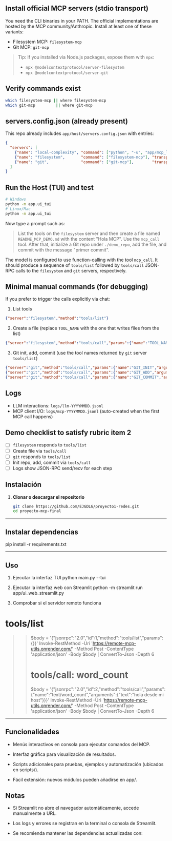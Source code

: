 ## Install official MCP servers (stdio transport)
You need the CLI binaries in your PATH. The official implementations are hosted by the MCP community/Anthropic. Install at least one of these variants:

- Filesystem MCP: `filesystem-mcp`
- Git MCP: `git-mcp`

> Tip: If you installed via Node.js packages, expose them with `npx`:
> - `npx @modelcontextprotocol/server-filesystem`
> - `npx @modelcontextprotocol/server-git`

## Verify commands exist
```bash
which filesystem-mcp || where filesystem-mcp
which git-mcp         || where git-mcp
```

## servers.config.json (already present)
This repo already includes `app/host/servers.config.json` with entries:
```json
{
  "servers": [
    {"name": "local-complexity", "command": ["python", "-u", "app/mcp_local/server.py"], "transport": "stdio"},
    {"name": "filesystem",       "command": ["filesystem-mcp"], "transport": "stdio", "optional": true},
    {"name": "git",              "command": ["git-mcp"],        "transport": "stdio", "optional": true}
  ]
}
```

## Run the Host (TUI) and test
```bash
# Windows
python -m app.ui_tui
# Linux/Mac
python -m app.ui_tui
```

Now type a prompt such as:
> List the tools on the `filesystem` server and then create a file named `README_MCP_DEMO.md` with the content "Hola MCP". Use the `mcp_call` tool. After that, initialize a Git repo under `./demo_repo`, add the file, and commit with the message "primer commit".

The model is configured to use function-calling with the tool `mcp_call`. It should produce a sequence of `tools/list` followed by `tools/call` JSON-RPC calls to the `filesystem` and `git` servers, respectively.

## Minimal manual commands (for debugging)
If you prefer to trigger the calls explicitly via chat:

1) List tools
```json
{"server":"filesystem","method":"tools/list"}
```
2) Create a file (replace `TOOL_NAME` with the one that writes files from the list)
```json
{"server":"filesystem","method":"tools/call","params":{"name":"TOOL_NAME","arguments":{"path":"README_MCP_DEMO.md","content":"Hola MCP"}}}
```
3) Git init, add, commit (use the tool names returned by `git` server `tools/list`)
```json
{"server":"git","method":"tools/call","params":{"name":"GIT_INIT","arguments":{"path":"./demo_repo"}}}
{"server":"git","method":"tools/call","params":{"name":"GIT_ADD","arguments":{"path":"README_MCP_DEMO.md"}}}
{"server":"git","method":"tools/call","params":{"name":"GIT_COMMIT","arguments":{"message":"primer commit"}}}
```

## Logs
- LLM interactions: `logs/llm-YYYYMMDD.jsonl`
- MCP client I/O: `logs/mcp-YYYYMMDD.jsonl` (auto-created when the first MCP call happens)

## Demo checklist to satisfy rubric item 2
- [ ] `filesystem` responds to `tools/list`
- [ ] Create file via `tools/call`
- [ ] `git` responds to `tools/list`
- [ ] Init repo, add, commit via `tools/call`
- [ ] Logs show JSON-RPC send/recv for each step

##  Instalación

1. **Clonar o descargar el repositorio**  
   ```bash
   git clone https://github.com/EJGDLG/proyecto1-redes.git
   cd proyecto-mcp-final

---
## Instalar dependencias
pip install -r requirements.txt

---
## Uso
1. Ejecutar la interfaz TUI
python main.py --tui

2. Ejecutar la interfaz web con Streamlit
python -m streamlit run app/ui_web_streamlit.py

3. Comprobar si el servidor remoto funciona
# tools/list
>> $body = '{"jsonrpc":"2.0","id":1,"method":"tools/list","params":{}}'
>> Invoke-RestMethod -Uri 'https://remote-mcp-utils.onrender.com/' -Method Post -ContentType 'application/json' -Body $body | ConvertTo-Json -Depth 6        
>> 
>> # tools/call: word_count
>> $body = '{"jsonrpc":"2.0","id":2,"method":"tools/call","params":{"name":"text/word_count","arguments":{"text":"hola desde mi host"}}}'
>> Invoke-RestMethod -Uri 'https://remote-mcp-utils.onrender.com/' -Method Post -ContentType 'application/json' -Body $body | ConvertTo-Json -Depth 6    


---
## Funcionalidades

- Menús interactivos en consola para ejecutar comandos del MCP.

- Interfaz gráfica para visualización de resultados.

- Scripts adicionales para pruebas, ejemplos y automatización (ubicados en scripts/).

- Fácil extensión: nuevos módulos pueden añadirse en app/.

## Notas

- Si Streamlit no abre el navegador automáticamente, accede manualmente a URL.

- Los logs y errores se registran en la terminal o consola de Streamlit.

- Se recomienda mantener las dependencias actualizadas con:
